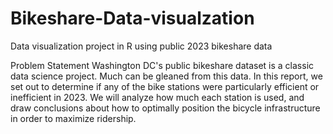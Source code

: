 # Bikeshare-Data-visualzation
Data visualization project in R using public 2023 bikeshare data

Problem Statement
Washington DC's public bikeshare dataset is a classic data science project. Much can be gleaned from this data. 
In this report, we set out to determine if any of the bike stations were particularly efficient or inefficient in 2023. 
We will analyze how much each station is used, and draw conclusions about how to optimally position the bicycle infrastructure in order to maximize ridership.
